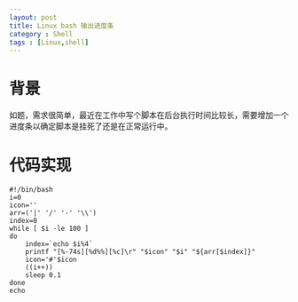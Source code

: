 ```yaml
---
layout: post
title: Linux bash 输出进度条
category : Shell
tags : [Linux,shell]
---
```


# 背景

如题，需求很简单，最近在工作中写个脚本在后台执行时间比较长，需要增加一个进度条以确定脚本是挂死了还是在正常运行中。

# 代码实现
```
#!/bin/bash
i=0
icon=''
arr=('|' '/' '-' '\\')
index=0
while [ $i -le 100 ]
do
	index=`echo $i%4`
	printf "[%-74s][%d%%][%c]\r" "$icon" "$i" "${arr[$index]}"
	icon='#'$icon
	((i++))
	sleep 0.1
done
echo
```


